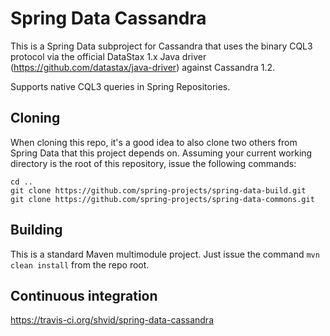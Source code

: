 Spring Data Cassandra
=====================

This is a Spring Data subproject for Cassandra that uses the binary CQL3 protocol via
the official DataStax 1.x Java driver (https://github.com/datastax/java-driver) against Cassandra 1.2.

Supports native CQL3 queries in Spring Repositories.

Cloning
-------
When cloning this repo, it's a good idea to also clone two others from Spring Data that this project depends on.  Assuming your current working directory is the root of this repository, issue the following commands:

	cd ..
	git clone https://github.com/spring-projects/spring-data-build.git
	git clone https://github.com/spring-projects/spring-data-commons.git


Building
--------
This is a standard Maven multimodule project.  Just issue the command `mvn clean install` from the repo root.


Continuous integration
--------
https://travis-ci.org/shvid/spring-data-cassandra
